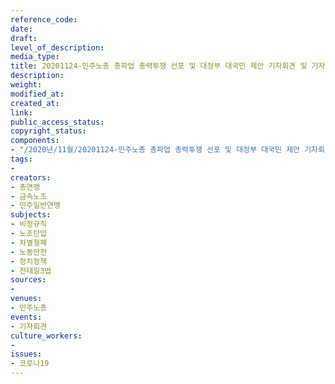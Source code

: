 ```yaml
---
reference_code: 
date: 
draft: 
level_of_description: 
media_type: 
title: 20201124-민주노총 총파업 총력투쟁 선포 및 대정부 대국민 제안 기자회견 및 기자브리핑
description: 
weight: 
modified_at: 
created_at: 
link: 
public_access_status: 
copyright_status: 
components:
- "/2020년/11월/20201124-민주노총 총파업 총력투쟁 선포 및 대정부 대국민 제안 기자회견 및 기자브리핑/변22.jpg"
tags:
- 
creators:
- 총연맹
- 금속노조
- 민주일반연맹
subjects:
- 비정규직
- 노조탄압
- 차별철폐
- 노동안전
- 정치정책
- 전태일3법
sources:
- 
venues:
- 민주노총
events:
- 기자회견
culture_workers:
- 
issues:
- 코로나19
---
```

